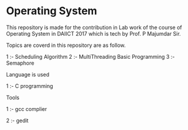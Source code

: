 # Operating System 
This repository is made for the contribution in Lab work of the course of Operating System in DAIICT 2017 which is tech by Prof. P Majumdar Sir.

Topics are coverd in this repository are as follow.

1 :- Scheduling Algorithm
2 :- MultiThreading Basic Programming
3 :- Semaphore 

Language is used 

1 :- C programming

Tools 

1 :- gcc complier

2 :- gedit
